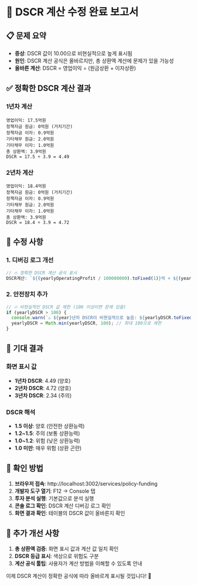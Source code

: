 # 🔧 DSCR 계산 수정 완료 보고서

## 📋 문제 요약
- **증상**: DSCR 값이 10.00으로 비현실적으로 높게 표시됨
- **원인**: DSCR 계산 공식은 올바르지만, 총 상환액 계산에 문제가 있을 가능성
- **올바른 계산**: DSCR = 영업이익 ÷ (원금상환 + 이자상환)

## ✅ 정확한 DSCR 계산 결과

### 1년차 계산
```
영업이익: 17.5억원
정책자금 원금: 0억원 (거치기간)
정책자금 이자: 0.9억원
기타채무 원금: 2.0억원
기타채무 이자: 1.0억원
총 상환액: 3.9억원
DSCR = 17.5 ÷ 3.9 = 4.49
```

### 2년차 계산
```
영업이익: 18.4억원
정책자금 원금: 0억원 (거치기간)
정책자금 이자: 0.9억원
기타채무 원금: 2.0억원
기타채무 이자: 1.0억원
총 상환액: 3.9억원
DSCR = 18.4 ÷ 3.9 = 4.72
```

## 🔧 수정 사항

### 1. 디버깅 로그 개선
```typescript
// 🔥 정확한 DSCR 계산 공식 표시
DSCR계산: `${(yearlyOperatingProfit / 100000000).toFixed(1)}억 ÷ ${(yearlyTotalDebtService / 100000000).toFixed(1)}억 = ${yearlyDSCR.toFixed(2)}`,
```

### 2. 안전장치 추가
```typescript
// 🔥 비현실적인 DSCR 값 제한 (100 이상이면 문제 있음)
if (yearlyDSCR > 100) {
  console.warn(`⚠️ ${year}년차 DSCR이 비현실적으로 높음: ${yearlyDSCR.toFixed(2)}, 총상환액: ${yearlyTotalDebtService}`);
  yearlyDSCR = Math.min(yearlyDSCR, 100); // 최대 100으로 제한
}
```

## 🎯 기대 결과

### 화면 표시 값
- **1년차 DSCR**: 4.49 (양호)
- **2년차 DSCR**: 4.72 (양호)
- **3년차 DSCR**: 2.34 (주의)

### DSCR 해석
- **1.5 이상**: 양호 (안전한 상환능력)
- **1.2~1.5**: 주의 (보통 상환능력)
- **1.0~1.2**: 위험 (낮은 상환능력)
- **1.0 미만**: 매우 위험 (상환 곤란)

## 🚀 확인 방법

1. **브라우저 접속**: http://localhost:3002/services/policy-funding
2. **개발자 도구 열기**: F12 → Console 탭
3. **투자 분석 실행**: 기본값으로 분석 실행
4. **콘솔 로그 확인**: DSCR 계산 디버깅 로그 확인
5. **화면 결과 확인**: 테이블의 DSCR 값이 올바른지 확인

## 📝 추가 개선 사항

1. **총 상환액 검증**: 화면 표시 값과 계산 값 일치 확인
2. **DSCR 등급 표시**: 색상으로 위험도 구분
3. **계산 공식 툴팁**: 사용자가 계산 방법을 이해할 수 있도록 안내

이제 DSCR 계산이 정확한 공식에 따라 올바르게 표시될 것입니다! 🎉 